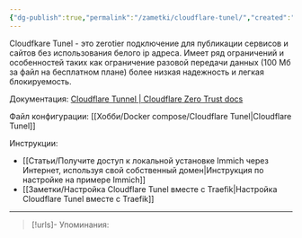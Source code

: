 ```yaml
---
{"dg-publish":true,"permalink":"/zametki/cloudflare-tunel/","created":"2024-08-18 01:15","updated":"2024-09-03T16:37:12+03:00"}
---
```


Cloudfkare Tunel - это zerotier подключение для публикации сервисов и сайтов без использования белого ip адреса. Имеет ряд ограничений и особенностей таких как ограничение разовой передачи данных (100 Мб за файл на бесплатном плане) более низкая надежность и легкая блокируемость.

Документация: [Cloudflare Tunnel | Cloudflare Zero Trust docs](https://developers.cloudflare.com/cloudflare-one/connections/connect-networks/)

Файл конфигурации: [[Хобби/Docker compose/Cloudflare Tunel\|Cloudflare Tunel]]

Инструкции:
- [[Статьи/Получите доступ к локальной установке Immich через Интернет, используя свой собственный домен\|Инструкция по настройке на примере Immich]]
- [[Заметки/Настройка Cloudflare Tunel вместе с Traefik\|Настройка Cloudflare Tunel вместе с Traefik]]

---
> [!urls]- Упоминания:
